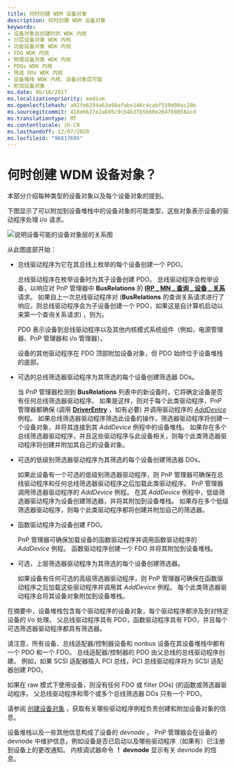 ```yaml
---
title: 何时创建 WDM 设备对象
description: 何时创建 WDM 设备对象
keywords:
- 设备对象在创建时的 WDK 内核
- 分层设备对象 WDK 内核
- 功能设备对象 WDK 内核
- FDO WDK 内核
- 物理设备对象 WDK 内核
- PDOs WDK 内核
- 筛选 DOs WDK 内核
- 设备堆栈 WDK 内核，设备对象层可能
- 附加设备对象
ms.date: 06/16/2017
ms.localizationpriority: medium
ms.openlocfilehash: a92fe6294a63a98afabe146c4cabf559d90ac20b
ms.sourcegitcommit: 418e6617e2a695c9cb4b37b5b60e264760858acd
ms.translationtype: MT
ms.contentlocale: zh-CN
ms.lasthandoff: 12/07/2020
ms.locfileid: "96817695"
---
```

# <a name="when-are-wdm-device-objects-created"></a>何时创建 WDM 设备对象？





本部分介绍每种类型的设备对象以及每个设备对象的提到。

下图显示了可以附加到设备堆栈中的设备对象的可能类型，这些对象表示设备的驱动程序处理 i/o 请求。

![说明设备可能的设备对象层的关系图](images/objlyr.png)

从此图底部开始：

-   总线驱动程序为它在其总线上枚举的每个设备创建一个 PDO。

    总线驱动程序在枚举设备时为其子设备创建 PDO。 总线驱动程序会枚举设备，以响应对 PnP 管理器中 **BusRelations** 的 [**IRP \_ MN \_ 查询 \_ 设备 \_ 关系**](./irp-mn-query-device-relations.md)请求。 如果自上一次总线驱动程序对 (**BusRelations** 的查询关系请求进行了响应，则总线驱动程序会为子设备创建一个 PDO，如果这是自计算机启动以来第一个查询关系请求) ，则为。

    PDO 表示设备到总线驱动程序以及其他内核模式系统组件（例如，电源管理器、PnP 管理器和 i/o 管理器）。

    设备的其他驱动程序在 PDO 顶部附加设备对象，但 PDO 始终位于设备堆栈的底部。

-   可选的总线筛选器驱动程序为其筛选的每个设备创建筛选器 DOs。

    当 PnP 管理器检测到 **BusRelations** 列表中的新设备时，它将确定设备是否有任何总线筛选器驱动程序。 如果是这样，则对于每个此类驱动程序，PnP 管理器都确保 (调用 [**DriverEntry**](/windows-hardware/drivers/ddi/wdm/nc-wdm-driver_initialize) ，如有必要) 并调用驱动程序的 [*AddDevice*](/windows-hardware/drivers/ddi/wdm/nc-wdm-driver_add_device) 例程。 如果总线筛选器驱动程序筛选此设备的操作，筛选器驱动程序将创建一个设备对象，并将其连接到其 *AddDevice* 例程中的设备堆栈。 如果存在多个总线筛选器驱动程序，并且这些驱动程序与此设备相关，则每个此类筛选器驱动程序将创建并附加其自己的设备对象。

-   可选的低级别筛选器驱动程序为其筛选的每个设备创建筛选器 DOs。

    如果此设备有一个可选的低级别筛选器驱动程序，则 PnP 管理器可确保在总线驱动程序和任何总线筛选器驱动程序之后加载此类驱动程序。 PnP 管理器调用筛选器驱动程序的 *AddDevice* 例程。 在其 *AddDevice* 例程中，低级筛选器驱动程序为设备创建筛选器，并将其附加到设备堆栈。 如果存在多个低级筛选器驱动程序，则每个此类驱动程序都将创建并附加自己的筛选器。

-   函数驱动程序为设备创建 FDO。

    PnP 管理器可确保加载设备的函数驱动程序并调用函数驱动程序的 *AddDevice* 例程。 函数驱动程序创建一个 FDO 并将其附加到设备堆栈。

-   可选，上层筛选器驱动程序为其筛选的每个设备创建筛选器。

    如果设备有任何可选的高级筛选器驱动程序，则 PnP 管理器可确保在函数驱动程序之后加载这些驱动程序并调用其 *AddDevice* 例程。 每个此类筛选器驱动程序会将其设备对象附加到设备堆栈。

在摘要中，设备堆栈包含每个驱动程序的设备对象，每个驱动程序都涉及到对特定设备的 i/o 处理。 父总线驱动程序具有 PDO，函数驱动程序具有 FDO，并且每个可选筛选器驱动程序都具有筛选器。

请注意，所有设备、总线适配器/控制器设备和 nonbus 设备在其设备堆栈中都有一个 PDO 和一个 FDO。 总线适配器/控制器的 PDO 由父总线的总线驱动程序创建。 例如，如果 SCSI 适配器插入 PCI 总线，PCI 总线驱动程序将为 SCSI 适配器创建 PDO。

如果在 raw 模式下使用设备，则没有任何 FDO 或 filter DOs)  (的函数或筛选器驱动程序。 父总线驱动程序和零个或多个总线筛选器 DOs 只有一个 PDO。

请参阅 [创建设备对象](creating-a-device-object.md) ，获取有关哪些驱动程序例程负责创建和附加设备对象的信息。

设备堆栈以及一些其他信息构成了设备的 *devnode* 。 PnP 管理器会在设备的 devnode 中维护信息，例如设备是否已启动以及哪些驱动程序（如果有）已注册到设备上的更改通知。 内核调试器命令 **！ devnode** 显示有关 devnode 的信息。

 

